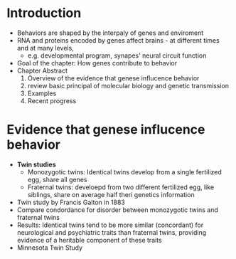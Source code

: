 # Introduction
* Behaviors are shaped by the interpaly of genes and enviroment
* RNA and proteins encoded by genes affect brains - at different times and at many levels,
  * e.g. developmental program, synapes' neural circuit function
* Goal of the chapter: How genes contribute to behavior
* Chapter Abstract
  1. Overview of the evidence that genese influcence behavior
  2. review basic principal of molecular biology and genetic transmission
  3. Examples
  4. Recent progress

# Evidence that genese influcence behavior 
* **Twin studies**
  * Monozygotic twins: Identical twins develop from a single fertilized egg, share all genes
  * Fraternal twins: develoepd from two different fertilized egg, like siblings, share on average half theri genetics information
* Twin study by Francis Galton in 1883
 * Compare condordance for disorder between monozygotic twins and fraternal twins
 * Results: Identical twins tend to be more similar (concordant) for neurological and psychiatric traits than fraternal twins, providing evidence of a heritable component of these traits 
* Minnesota Twin Study
